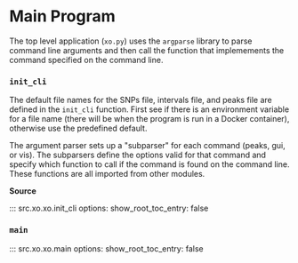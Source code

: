 # Main Program

The top level application (`xo.py`) uses the `argparse` library to parse command line
arguments and then call the function that implemements the command specified
on the command line.

### `init_cli`

The default file names for the SNPs file, intervals file, and peaks file are
defined in the `init_cli` function.
First see if there is an environment variable for a file name
(there will be when the program is run in a Docker container), otherwise use
the predefined default.

The argument parser sets up a "subparser" for each command (peaks, gui, or vis).
The subparsers define the options valid for that command and specify which
function to call if the command is found on the command line.  These functions
are all imported from other modules.

**Source**

::: src.xo.xo.init_cli
    options:
      show_root_toc_entry: false

### `main`

::: src.xo.xo.main
    options:
      show_root_toc_entry: false
